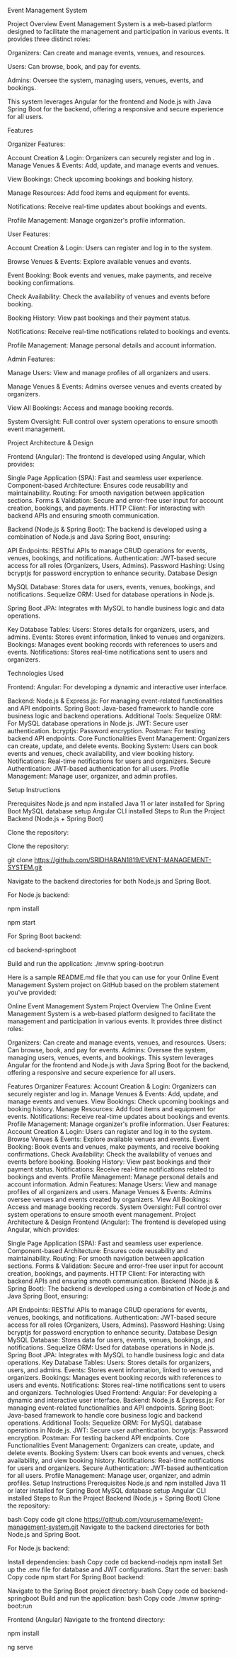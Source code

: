 Event Management System

Project Overview
Event Management System is a web-based platform designed to facilitate the management and participation in various events. It provides three distinct roles:

Organizers: Can create and manage events, venues, and resources.

Users: Can browse, book, and pay for events.

Admins: Oversee the system, managing users, venues, events, and bookings.

This system leverages Angular for the frontend and Node.js with Java Spring Boot for the backend, offering a responsive and secure experience for all users.

Features

Organizer Features:

Account Creation & Login: Organizers can securely register and log in
.
Manage Venues & Events: Add, update, and manage events and venues.

View Bookings: Check upcoming bookings and booking history.

Manage Resources: Add food items and equipment for events.

Notifications: Receive real-time updates about bookings and events.

Profile Management: Manage organizer's profile information.

User Features:

Account Creation & Login: Users can register and log in to the system.

Browse Venues & Events: Explore available venues and events.

Event Booking: Book events and venues, make payments, and receive booking confirmations.

Check Availability: Check the availability of venues and events before booking.

Booking History: View past bookings and their payment status.

Notifications: Receive real-time notifications related to bookings and events.

Profile Management: Manage personal details and account information.

Admin Features:

Manage Users: View and manage profiles of all organizers and users.

Manage Venues & Events: Admins oversee venues and events created by organizers.

View All Bookings: Access and manage booking records.

System Oversight: Full control over system operations to ensure smooth event management.

Project Architecture & Design


Frontend (Angular):
The frontend is developed using Angular, which provides:

Single Page Application (SPA): Fast and seamless user experience.
Component-based Architecture: Ensures code reusability and maintainability.
Routing: For smooth navigation between application sections.
Forms & Validation: Secure and error-free user input for account creation, bookings, and payments.
HTTP Client: For interacting with backend APIs and ensuring smooth communication.




Backend (Node.js & Spring Boot):
The backend is developed using a combination of Node.js and Java Spring Boot, ensuring:

API Endpoints: RESTful APIs to manage CRUD operations for events, venues, bookings, and notifications.
Authentication: JWT-based secure access for all roles (Organizers, Users, Admins).
Password Hashing: Using bcryptjs for password encryption to enhance security.
Database Design


MySQL Database: Stores data for users, events, venues, bookings, and notifications.
Sequelize ORM: Used for database operations in Node.js.



Spring Boot JPA: Integrates with MySQL to handle business logic and data operations.

Key Database Tables:
Users: Stores details for organizers, users, and admins.
Events: Stores event information, linked to venues and organizers.
Bookings: Manages event booking records with references to users and events.
Notifications: Stores real-time notifications sent to users and organizers.

Technologies Used

Frontend:
Angular: For developing a dynamic and interactive user interface.


Backend:
Node.js & Express.js: For managing event-related functionalities and API endpoints.
Spring Boot: Java-based framework to handle core business logic and backend operations.
Additional Tools:
Sequelize ORM: For MySQL database operations in Node.js.
JWT: Secure user authentication.
bcryptjs: Password encryption.
Postman: For testing backend API endpoints.
Core Functionalities
Event Management: Organizers can create, update, and delete events.
Booking System: Users can book events and venues, check availability, and view booking history.
Notifications: Real-time notifications for users and organizers.
Secure Authentication: JWT-based authentication for all users.
Profile Management: Manage user, organizer, and admin profiles.


Setup Instructions

Prerequisites
Node.js and npm installed
Java 11 or later installed for Spring Boot
MySQL database setup
Angular CLI installed
Steps to Run the Project
Backend (Node.js + Spring Boot)

Clone the repository:

Clone the repository:

git clone https://github.com/SRIDHARAN1819/EVENT-MANAGEMENT-SYSTEM.git

Navigate to the backend directories for both Node.js and Spring Boot.

For Node.js backend:

npm install

npm start

For Spring Boot backend:

cd backend-springboot


Build and run the application:
./mvnw spring-boot:run


Here is a sample README.md file that you can use for your Online Event Management System project on GitHub based on the problem statement you've provided:

Online Event Management System
Project Overview
The Online Event Management System is a web-based platform designed to facilitate the management and participation in various events. It provides three distinct roles:

Organizers: Can create and manage events, venues, and resources.
Users: Can browse, book, and pay for events.
Admins: Oversee the system, managing users, venues, events, and bookings.
This system leverages Angular for the frontend and Node.js with Java Spring Boot for the backend, offering a responsive and secure experience for all users.

Features
Organizer Features:
Account Creation & Login: Organizers can securely register and log in.
Manage Venues & Events: Add, update, and manage events and venues.
View Bookings: Check upcoming bookings and booking history.
Manage Resources: Add food items and equipment for events.
Notifications: Receive real-time updates about bookings and events.
Profile Management: Manage organizer's profile information.
User Features:
Account Creation & Login: Users can register and log in to the system.
Browse Venues & Events: Explore available venues and events.
Event Booking: Book events and venues, make payments, and receive booking confirmations.
Check Availability: Check the availability of venues and events before booking.
Booking History: View past bookings and their payment status.
Notifications: Receive real-time notifications related to bookings and events.
Profile Management: Manage personal details and account information.
Admin Features:
Manage Users: View and manage profiles of all organizers and users.
Manage Venues & Events: Admins oversee venues and events created by organizers.
View All Bookings: Access and manage booking records.
System Oversight: Full control over system operations to ensure smooth event management.
Project Architecture & Design
Frontend (Angular):
The frontend is developed using Angular, which provides:

Single Page Application (SPA): Fast and seamless user experience.
Component-based Architecture: Ensures code reusability and maintainability.
Routing: For smooth navigation between application sections.
Forms & Validation: Secure and error-free user input for account creation, bookings, and payments.
HTTP Client: For interacting with backend APIs and ensuring smooth communication.
Backend (Node.js & Spring Boot):
The backend is developed using a combination of Node.js and Java Spring Boot, ensuring:

API Endpoints: RESTful APIs to manage CRUD operations for events, venues, bookings, and notifications.
Authentication: JWT-based secure access for all roles (Organizers, Users, Admins).
Password Hashing: Using bcryptjs for password encryption to enhance security.
Database Design
MySQL Database: Stores data for users, events, venues, bookings, and notifications.
Sequelize ORM: Used for database operations in Node.js.
Spring Boot JPA: Integrates with MySQL to handle business logic and data operations.
Key Database Tables:
Users: Stores details for organizers, users, and admins.
Events: Stores event information, linked to venues and organizers.
Bookings: Manages event booking records with references to users and events.
Notifications: Stores real-time notifications sent to users and organizers.
Technologies Used
Frontend:
Angular: For developing a dynamic and interactive user interface.
Backend:
Node.js & Express.js: For managing event-related functionalities and API endpoints.
Spring Boot: Java-based framework to handle core business logic and backend operations.
Additional Tools:
Sequelize ORM: For MySQL database operations in Node.js.
JWT: Secure user authentication.
bcryptjs: Password encryption.
Postman: For testing backend API endpoints.
Core Functionalities
Event Management: Organizers can create, update, and delete events.
Booking System: Users can book events and venues, check availability, and view booking history.
Notifications: Real-time notifications for users and organizers.
Secure Authentication: JWT-based authentication for all users.
Profile Management: Manage user, organizer, and admin profiles.
Setup Instructions
Prerequisites
Node.js and npm installed
Java 11 or later installed for Spring Boot
MySQL database setup
Angular CLI installed
Steps to Run the Project
Backend (Node.js + Spring Boot)
Clone the repository:

bash
Copy code
git clone https://github.com/yourusername/event-management-system.git
Navigate to the backend directories for both Node.js and Spring Boot.

For Node.js backend:

Install dependencies:
bash
Copy code
cd backend-nodejs
npm install
Set up the .env file for database and JWT configurations.
Start the server:
bash
Copy code
npm start
For Spring Boot backend:

Navigate to the Spring Boot project directory:
bash
Copy code
cd backend-springboot
Build and run the application:
bash
Copy code
./mvnw spring-boot:run


Frontend (Angular)
Navigate to the frontend directory:

npm install

ng serve

